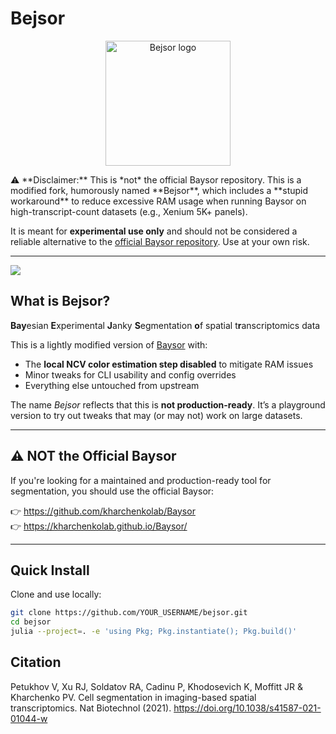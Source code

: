 # Bejsor
<p align="center">
  <img src="assets/bejsor_logo.png" alt="Bejsor logo" width="200"/>
</p>
⚠️ **Disclaimer:** This is *not* the official Baysor repository. This is a modified fork, humorously named **Bejsor**, which includes a **stupid workaround** to reduce excessive RAM usage when running Baysor on high-transcript-count datasets (e.g., Xenium 5K+ panels).

It is meant for **experimental use only** and should not be considered a reliable alternative to the [official Baysor repository](https://github.com/kharchenkolab/Baysor). Use at your own risk.

---

[![](https://img.shields.io/badge/docs-dev-blue.svg)](https://kharchenkolab.github.io/Baysor/dev)

## What is Bejsor?

**Bay**esian **E**xperimental **J**anky **S**egmentation **o**f spatial t**r**anscriptomics data

This is a lightly modified version of [Baysor](https://github.com/kharchenkolab/Baysor) with:

- The **local NCV color estimation step disabled** to mitigate RAM issues
- Minor tweaks for CLI usability and config overrides
- Everything else untouched from upstream

The name *Bejsor* reflects that this is **not production-ready**. It’s a playground version to try out tweaks that may (or may not) work on large datasets.

---

## ⚠️ NOT the Official Baysor

If you're looking for a maintained and production-ready tool for segmentation, you should use the official Baysor:

👉 https://github.com/kharchenkolab/Baysor  
👉 https://kharchenkolab.github.io/Baysor/

---

## Quick Install

Clone and use locally:

```bash
git clone https://github.com/YOUR_USERNAME/bejsor.git
cd bejsor
julia --project=. -e 'using Pkg; Pkg.instantiate(); Pkg.build()'

```

## Citation 
Petukhov V, Xu RJ, Soldatov RA, Cadinu P, Khodosevich K, Moffitt JR & Kharchenko PV.
Cell segmentation in imaging-based spatial transcriptomics.
Nat Biotechnol (2021). https://doi.org/10.1038/s41587-021-01044-w